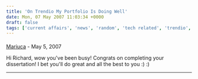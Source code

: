 ```yaml
---
title: 'On Trendio My Portfolio Is Doing Well'
date: Mon, 07 May 2007 11:03:34 +0000
draft: false
tags: ['current affairs', 'news', 'random', 'tech related', 'trendio', 'website']
---
```



#### 
[Mariuca](http://mariuca.blogspot.com "marzianna@gmail.com") - <time datetime="2007-05-11 17:42:56">May 5, 2007</time>

Hi Richard, wow you've been busy! Congrats on completing your dissertation! I bet you'll do great and all the best to you :) :)
<hr />
